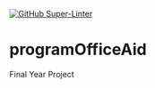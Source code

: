 [![GitHub Super-Linter](https://github.com/therealabdi2/programOfficeAid/workflows/Lint%20Code%20Base/badge.svg)](https://github.com/marketplace/actions/super-linter)

# programOfficeAid
Final Year Project
